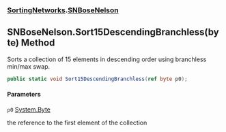 ### [SortingNetworks](SortingNetworks.md 'SortingNetworks').[SNBoseNelson](SortingNetworks.SNBoseNelson.md 'SortingNetworks.SNBoseNelson')

## SNBoseNelson.Sort15DescendingBranchless(byte) Method

Sorts a collection of 15 elements in descending order using branchless min/max swap.

```csharp
public static void Sort15DescendingBranchless(ref byte p0);
```
#### Parameters

<a name='SortingNetworks.SNBoseNelson.Sort15DescendingBranchless(byte).p0'></a>

`p0` [System.Byte](https://docs.microsoft.com/en-us/dotnet/api/System.Byte 'System.Byte')

the reference to the first element of the collection